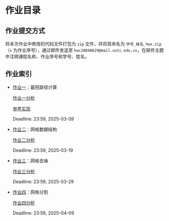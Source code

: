 # 作业目录

## 作业提交方式

将本次作业中修改的代码文件打包为 `zip` 文件，并将其命名为 `学号_姓名_hwx.zip`（`x` 为作业序号），通过邮件发送至 `hwc20040629@mail.ustc.edu.cn`，在邮件主题中注明课程名称、作业序号和学号、姓名。

## 作业索引

- [作业一](./assignment1/README.md)：最短路径计算 

  [作业一分析](./assignment1/analysis.md)

  [参考实现](./assignment1/node_shortest_path.cpp)

  Deadline: 23:59, 2025-03-09

- [作业二](./assignment2/README.md)：网格数据结构 

  [作业二分析](./assignment2/analysis.md)

  Deadline: 23:59, 2025-03-19

- [作业三](./assignment3/README.md)：网格去噪 

  [作业三分析](./assignment3/analysis.md)

  Deadline: 23:59, 2025-03-29

- [作业四](./assignment4/README.md)：网格分割 

  [作业四分析](./assignment4/analysis.md)

  Deadline: 23:59, 2025-04-09